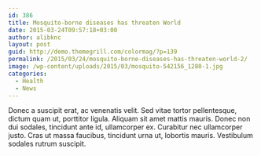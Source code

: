 ```yaml
---
id: 386
title: Mosquito-borne diseases has threaten World
date: 2015-03-24T09:57:18+03:00
author: alibknc
layout: post
guid: http://demo.themegrill.com/colormag/?p=139
permalink: /2015/03/24/mosquito-borne-diseases-has-threaten-world-2/
image: /wp-content/uploads/2015/03/mosquito-542156_1280-1.jpg
categories:
  - Health
  - News
---
```

Donec a suscipit erat, ac venenatis velit. Sed vitae tortor pellentesque, dictum quam ut, porttitor ligula. Aliquam sit amet mattis mauris. Donec non dui sodales, tincidunt ante id, ullamcorper ex. Curabitur nec ullamcorper justo. Cras ut massa faucibus, tincidunt urna ut, lobortis mauris. Vestibulum sodales rutrum suscipit.